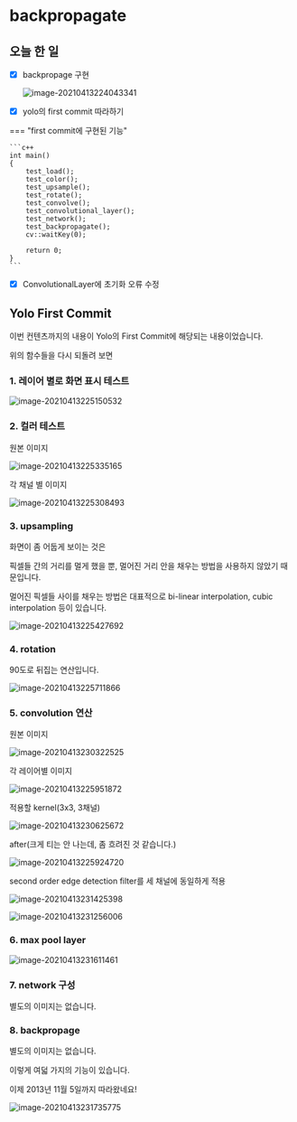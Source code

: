# backpropagate



## 오늘 한 일

- [x] backpropage 구현

  ![image-20210413224043341](img/06/image-20210413224043341.png)

- [x] yolo의 first commit 따라하기

=== "first commit에 구현된 기능"

    ```c++
    int main()
    { 
        test_load();
        test_color();
        test_upsample();
        test_rotate();
        test_convolve();
        test_convolutional_layer();
        test_network();
        test_backpropagate();
        cv::waitKey(0);
    
        return 0;
    }
    ```

- [x] ConvolutionalLayer에 초기화 오류 수정



## Yolo First Commit

이번 컨텐츠까지의 내용이 Yolo의 First Commit에 해당되는 내용이었습니다.

위의 함수들을 다시 되돌려 보면

### 1. 레이어 별로 화면 표시 테스트

![image-20210413225150532](img/06/image-20210413225150532.png)



### 2. 컬러 테스트

원본 이미지

![image-20210413225335165](img/06/image-20210413225335165.png)

각 채널 별 이미지

![image-20210413225308493](img/06/image-20210413225308493.png)

### 3. upsampling

화면이 좀 어둡게 보이는 것은

픽셀들 간의 거리를 멀게 했을 뿐, 멀어진 거리 안을 채우는 방법을 사용하지 않았기 때문입니다.

멀어진 픽셀들 사이를 채우는 방법은 대표적으로 bi-linear interpolation, cubic interpolation 등이 있습니다.

![image-20210413225427692](img/06/image-20210413225427692.png)



### 4. rotation

90도로 뒤집는 연산입니다.

![image-20210413225711866](img/06/image-20210413225711866.png)

### 5. convolution 연산

원본 이미지

![image-20210413230322525](img/06/image-20210413230322525.png)

각 레이어별 이미지

![image-20210413225951872](img/06/image-20210413225951872.png)



적용할 kernel(3x3, 3채널)

![image-20210413230625672](img/06/image-20210413230625672.png)

after(크게 티는 안 나는데, 좀 흐려진 것 같습니다.)

![image-20210413225924720](img/06/image-20210413225924720.png)



second order edge detection filter를 세 채널에 동일하게 적용

![image-20210413231425398](img/06/image-20210413231425398.png)



![image-20210413231256006](img/06/image-20210413231256006.png)

### 6. max pool layer

![image-20210413231611461](img/06/image-20210413231611461.png)

### 7. network 구성

별도의 이미지는 없습니다.

### 8. backpropage

별도의 이미지는 없습니다.



이렇게 여덟 가지의 기능이 있습니다.

이제 2013년 11월 5일까지 따라왔네요!

![image-20210413231735775](img/06/image-20210413231735775.png)

